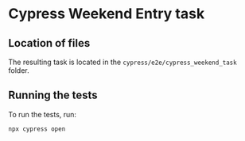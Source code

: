 # Cypress Weekend Entry task

## Location of files

The resulting task is located in the `cypress/e2e/cypress_weekend_task` folder.

## Running the tests

To run the tests, run:
```sh
npx cypress open
```